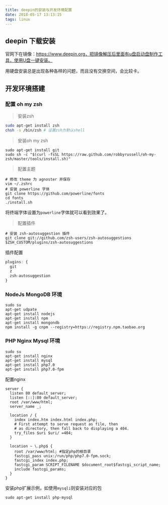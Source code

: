 ```yaml
---
title: deepin的安装与开发环境配置
date: 2018-05-17 13:13:15
tags: linux
---
```




## deepin 下载安装

官网下在镜像：https://www.deepin.org，把镜像解压后里面有u盘启动盘制作工具，使用U盘一键安装。

用硬盘安装总是出现各种各样的问题，而且没有交换空间，会比较卡。

## 开发环境搭建

### 配置 oh my zsh

> 安装zsh

```bash
sudo apt-get install zsh
chsh -s /bin/zsh # 设置zsh为默认shell
```

>  安装oh my zsh

```shell
sudo apt-get install git
sudo sh -c "$(curl -fsSL https://raw.github.com/robbyrussell/oh-my-zsh/master/tools/install.sh)"
```

>  配置主题

```shell
# 修改 theme 为 agnoster 并保存
vim ~/.zshrc
# 安装 powerline 字体
git clone https://github.com/powerline/fonts
cd fonts 
./install.sh
```

将终端字体设置为`powerline`字体就可以看到效果了。

> 配置插件

```shell
# 安装 zsh-autosuggestion 插件
git clone git://github.com/zsh-users/zsh-autosuggestions $ZSH_CUSTOM/plugins/zsh-autosuggestions
```

插件配置

```js
plugins: {
  git
  z
  zsh-autosuggestion
}	
```

### NodeJs MongoDB 环境

```shell
sudo su
apt-get udpate
apt-get install nodejs
apt-get install npm 
apt-get install mongondb
npm install -g cnpm --registry=https://registry.npm.taobao.org
```

### PHP Nginx Mysql 环境

```shell
sudo su
apt-get install nginx
apt-get install mysql
apt-get install php7.0
apt-get install php7.0-fpm
```

配置nginx

```nginx
server {
  listen 80 default_server;
  listen [::]:80 default_server;
  root /var/www/html;
  server_name _;
  
  location / {
    index index.htm index.html index.php;
    # First attempt to serve request as file, then
    # as directory, then fall back to displaying a 404.
    try_files $uri $uri/ =404;
  }
  
  location ~ \.php$ {
    root /var/www/html; #指定php的根目录
    fastcgi_pass unix:/run/php/php7.0-fpm.sock;
    fastcgi_index index.php;
    fastcgi_param SCRIPT_FILENAME $document_root$fastcgi_script_name;
    include fastcgi_params;
  }
}
```

安装php扩展示例，如使用`mysqli`则安装对应的包

```shell
sudo apt-get install php-mysql
```

